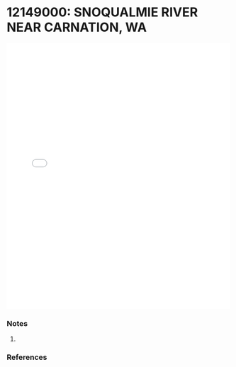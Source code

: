 # 12149000: SNOQUALMIE RIVER NEAR CARNATION, WA

<iframe src="/distribution_estimation/_static/stations/12149000_fdc.html" width="100%" height="600" frameborder="0"></iframe>

### Notes
1. 

### References

